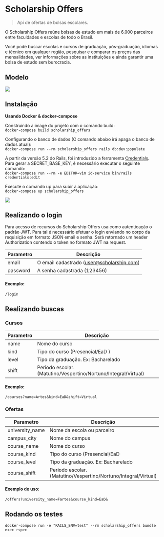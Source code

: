 # Scholarship Offers

> Api de ofertas de bolsas escolares.

O Scholarship Offers reúne bolsas de estudo em mais de 6.000 parceiros entre faculdades e escolas de todo o Brasil.

Você pode buscar escolas e cursos de graduação, pós-graduação, idiomas e técnico em qualquer região, pesquisar e comparar os preços das mensalidades, ver informações sobre as instituições e ainda garantir uma bolsa de estudo sem burocracia.

## Modelo  

![](https://i.ibb.co/1Tz2wKP/scholarship-offers.png)

## Instalação

**Usando Docker & docker-compose**

Construindo a image do projeto com o comando build:  
`docker-compose build scholarship_offers`

Configurando o banco de dados (O comando abaixo irá apaga o banco de dados atual):  
`docker-compose run --rm scholarship_offers rails db:dev:populate`

A partir da versão 5.2 do Rails, foi introduzido a ferramenta [Credentials](https://edgeguides.rubyonrails.org/security.html#environmental-security). Para gerar a SECRET_BASE_KEY, é necessário executar o seguinte comando:  
`docker-compose run --rm -e EDITOR=vim id-service bin/rails credentials:edit`

Execute o comando up para subir a aplicação:  
`docker-compose up scholarship_offers`

![](https://memegenerator.net/img/instances/82338138.jpg)

## Realizando o login

Para acesso de recursos do Scholarship Offers usa como autenticação o padrão JWT. Para tal é necessário efetuar o login enviando no corpo da requisição em formato JSON email e senha. Será retornado um header Authorization contendo o token no formato JWT na request.

| Parametro | Descrição                                 |
| --------- | ----------------------------------------- |
| email     | O email cadastrado (user@scholarship.com) |
| password  | A senha cadastrada (123456)               |

#### Exemplo:

`/login`

## Realizando buscas

### Cursos

| Parametro | Descrição                                                       |
| --------- | --------------------------------------------------------------- |
| name      | Nome do curso                                                   |
| kind      | Tipo do curso (Presencial/EaD )                                 |
| level     | Tipo da graduação. Ex: Bacharelado                              |
| shift     | Período escolar. (Matutino/Vespertino/Nortuno/Integral/Virtual) |

#### Exemplo:

`/courses?name=Artes&kind=EaD&shift=Virtual`

### Ofertas

| Parametro       | Descrição                                                       |
| --------------- | --------------------------------------------------------------- |
| university_name | Nome da escola ou parceiro                                      |
| campus_city     | Nome do campus                                                  |
| course_name     | Nome do curso                                                   |
| course_kind     | Tipo do curso (Presencial/EaD                                   |
| course_level    | Tipo da graduação. Ex: Bacharelado                              |
| course_shift    | Período escolar. (Matutino/Vespertino/Nortuno/Integral/Virtual) |

#### Exemplo de uso:

`/offers?university_name=Fartes&course_kind=EaD&`

## Rodando os testes

`docker-compose run -e "RAILS_ENV=test" --rm scholarship_offers bundle exec rspec`
